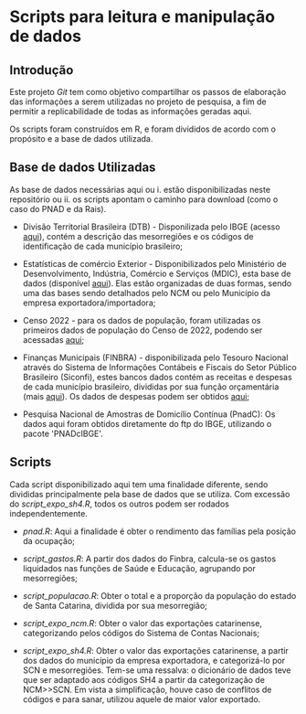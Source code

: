 # Scripts para leitura e manipulação de dados

## Introdução

Este projeto *Git* tem como objetivo compartilhar os passos de elaboração das informações a serem utilizadas no projeto de pesquisa, 
a fim de permitir a replicabilidade de todas as informações geradas aqui.

Os scripts foram construídos em R, e foram divididos de acordo com o propósito e a base de dados utilizada. 

## Base de dados Utilizadas

As base de dados necessárias aqui ou i. estão disponibilizadas neste repositório ou ii. os scripts apontam o caminho para download (como o caso do PNAD e da Rais).

- Divisão Territorial Brasileira  (DTB) - Disponilizada pelo IBGE (acesso [aqui](https://www.ibge.gov.br/geociencias/organizacao-do-territorio/estrutura-territorial/23701-divisao-territorial-brasileira.html)), contém a descrição das mesorregiões e os códigos de identificação de cada município brasileiro;

- Estatísticas de comércio Exterior - Disponibilizados pelo Ministério de Desenvolvimento, Indústria, Comércio e Serviços (MDIC), esta base de dados (disponível [aqui](https://www.gov.br/mdic/pt-br/assuntos/comercio-exterior/estatisticas/base-de-dados-bruta)). Elas estão organizadas de duas formas, sendo uma das bases sendo detalhados pelo NCM ou pelo
    Município da empresa exportadora/importadora;

- Censo 2022 - para os dados de população, foram utilizadas os primeiros dados de população do Censo de 2022, podendo ser acessadas [aqui](https://www.ibge.gov.br/estatisticas/sociais/trabalho/22827-censo-demografico-2022.html);

- Finanças Municipais (FINBRA) - disponibilizada pelo Tesouro Nacional através do Sistema de Informações Contábeis e Fiscais do Setor Público Brasileiro (Siconfi), estes bancos 
    dados contém as receitas e despesas de cada município brasileiro, divididas por sua função orçamentária (mais [aqui](https://portaldatransparencia.gov.br/pagina-interna/603317-funcao-e-subfuncao)). Os dados de despesas podem ser obtidos [aqui](https://siconfi.tesouro.gov.br/siconfi/pages/public/conteudo/conteudo.jsf);

- Pesquisa Nacional de Amostras de Domicílio Contínua (PnadC): Os dados aqui foram obtidos diretamente do ftp do IBGE, utilizando o pacote 'PNADcIBGE'.

## Scripts

Cada script disponibilizado aqui tem uma finalidade diferente, sendo divididas principalmente pela base de dados que se utiliza. Com excessão do *script_expo_sh4.R*, todos os outros
podem ser rodados independentemente.

- _pnad.R_: Aqui a finalidade é obter o rendimento das famílias pela posição da ocupação;

- *script_gastos.R*: A partir dos dados do Finbra, calcula-se os gastos liquidados nas funções de Saúde e Educação, agrupando por mesorregiões;

- *script_populacao.R*: Obter o total e a proporção da população do estado de Santa Catarina, dividida por sua mesorregião;

- *script_expo_ncm.R*: Obter o valor das exportações catarinense, categorizando pelos códigos do Sistema de Contas Nacionais;

- *script_expo_sh4.R*: Obter o valor das exportações catarinense, a partir dos dados do município da empresa exportadora, e categorizá-lo por SCN e mesorregiões.
Tem-se uma ressalva: o dicionário de dados teve que ser adaptado aos códigos SH4 a partir da categorização de NCM>>SCN. Em vista a simplificação, houve caso de conflitos de códigos e para sanar, utilizou aquele de maior valor exportado.

